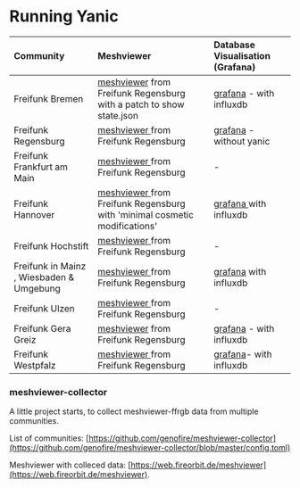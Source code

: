 # Running Yanic

| Community | Meshviewer | Database Visualisation \(Grafana\) |
| :--- | :--- | :--- |
| Freifunk Bremen | [meshviewer](https://map.bremen.freifunk.net) from Freifunk Regensburg with a patch to show state.json | [grafana](https://grafana.bremen.freifunk.net) - with influxdb |
| Freifunk Regensburg | [meshviewer ](https://regensburg.freifunk.net/meshviewer/)from Freifunk Regensburg | [grafana](https://grafana.regensburg.freifunk.net/) - without yanic |
| Freifunk Frankfurt am Main | [meshviewer ](https://map.ffm.freifunk.net)from Freifunk Regensburg | - |
| Freifunk Hannover | [meshviewer ](https://hannover.freifunk.net/karte/)from Freifunk Regensburg with 'minimal cosmetic modifications'| [grafana ](https://stats.ffh.zone)with influxdb |
| Freifunk Hochstift | [meshviewer ](https://map.hochstift.freifunk.net)from Freifunk Regensburg | - |
| Freifunk in Mainz , Wiesbaden & Umgebung | [meshviewer ](https://mapng.freifunk-mwu.de/)from Freifunk Regensburg | [grafana](https://stats.freifunk-mwu.de) with influxdb |
| Freifunk Ulzen | [meshviewer ](http://map.ffue.eu)from Freifunk Regensburg | - |
| Freifunk Gera Greiz | [meshviewer](https://www.freifunk-gera-greiz.de/meshviewer/) from Freifunk Regensburg | [grafana](https://www.freifunk-gera-greiz.de/grafana/dashboard/db/meshviewer-graphen) - with influxdb |
| Freifunk Westpfalz | [meshviewer ](https://map.freifunk-westpfalz.de/)from Freifunk Regensburg | [grafana](https://stats.freifunk-westpfalz.de/)- with influxdb |


### meshviewer-collector
A little project starts, to collect meshviewer-ffrgb data from multiple communities.


List of communities:
[https://github.com/genofire/meshviewer-collector](https://github.com/genofire/meshviewer-collector/blob/master/config.toml)

Meshviewer with colleced data:
[https://web.fireorbit.de/meshviewer](https://web.fireorbit.de/meshviewer).
